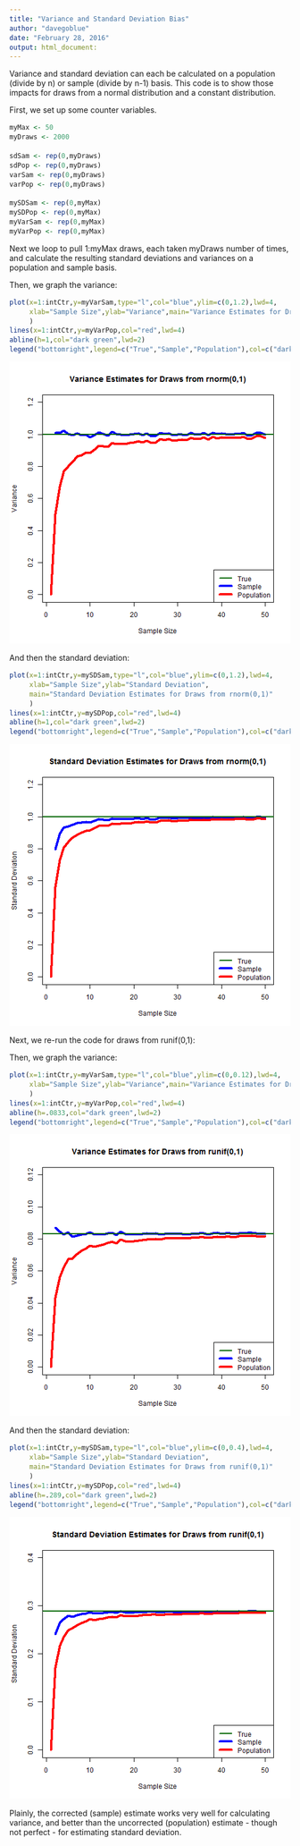 ```yaml
---
title: "Variance and Standard Deviation Bias"
author: "davegoblue"
date: "February 28, 2016"
output: html_document: 
---
```


Variance and standard deviation can each be calculated on a population (divide by n) or sample (divide by n-1) basis.  This code is to show those impacts for draws from a normal distribution and a constant distribution.  
  
First, we set up some counter variables.  

```r
myMax <- 50
myDraws <- 2000

sdSam <- rep(0,myDraws)
sdPop <- rep(0,myDraws)
varSam <- rep(0,myDraws)
varPop <- rep(0,myDraws)

mySDSam <- rep(0,myMax)
mySDPop <- rep(0,myMax)
myVarSam <- rep(0,myMax)
myVarPop <- rep(0,myMax)
```
  
Next we loop to pull 1:myMax draws, each taken myDraws number of times, and calculate the resulting standard deviations and variances on a population and sample basis.  


Then, we graph the variance:  

```r
plot(x=1:intCtr,y=myVarSam,type="l",col="blue",ylim=c(0,1.2),lwd=4,
     xlab="Sample Size",ylab="Variance",main="Variance Estimates for Draws from rnorm(0,1)"
     )
lines(x=1:intCtr,y=myVarPop,col="red",lwd=4)
abline(h=1,col="dark green",lwd=2)
legend("bottomright",legend=c("True","Sample","Population"),col=c("dark green","blue","red"),lwd=c(2,4,4))
```

![plot of chunk unnamed-chunk-3](figure/unnamed-chunk-3-1.png)

And then the standard deviation:  

```r
plot(x=1:intCtr,y=mySDSam,type="l",col="blue",ylim=c(0,1.2),lwd=4,
     xlab="Sample Size",ylab="Standard Deviation",
     main="Standard Deviation Estimates for Draws from rnorm(0,1)"
     )
lines(x=1:intCtr,y=mySDPop,col="red",lwd=4)
abline(h=1,col="dark green",lwd=2)
legend("bottomright",legend=c("True","Sample","Population"),col=c("dark green","blue","red"),lwd=c(2,4,4))
```

![plot of chunk unnamed-chunk-4](figure/unnamed-chunk-4-1.png)

Next, we re-run the code for draws from runif(0,1):  


Then, we graph the variance:  

```r
plot(x=1:intCtr,y=myVarSam,type="l",col="blue",ylim=c(0,0.12),lwd=4,
     xlab="Sample Size",ylab="Variance",main="Variance Estimates for Draws from runif(0,1)"
     )
lines(x=1:intCtr,y=myVarPop,col="red",lwd=4)
abline(h=.0833,col="dark green",lwd=2)
legend("bottomright",legend=c("True","Sample","Population"),col=c("dark green","blue","red"),lwd=c(2,4,4))
```

![plot of chunk unnamed-chunk-6](figure/unnamed-chunk-6-1.png)

And then the standard deviation:  

```r
plot(x=1:intCtr,y=mySDSam,type="l",col="blue",ylim=c(0,0.4),lwd=4,
     xlab="Sample Size",ylab="Standard Deviation",
     main="Standard Deviation Estimates for Draws from runif(0,1)"
     )
lines(x=1:intCtr,y=mySDPop,col="red",lwd=4)
abline(h=.289,col="dark green",lwd=2)
legend("bottomright",legend=c("True","Sample","Population"),col=c("dark green","blue","red"),lwd=c(2,4,4))
```

![plot of chunk unnamed-chunk-7](figure/unnamed-chunk-7-1.png)

Plainly, the corrected (sample) estimate works very well for calculating variance, and better than the uncorrected (population) estimate - though not perfect - for estimating standard deviation.  
